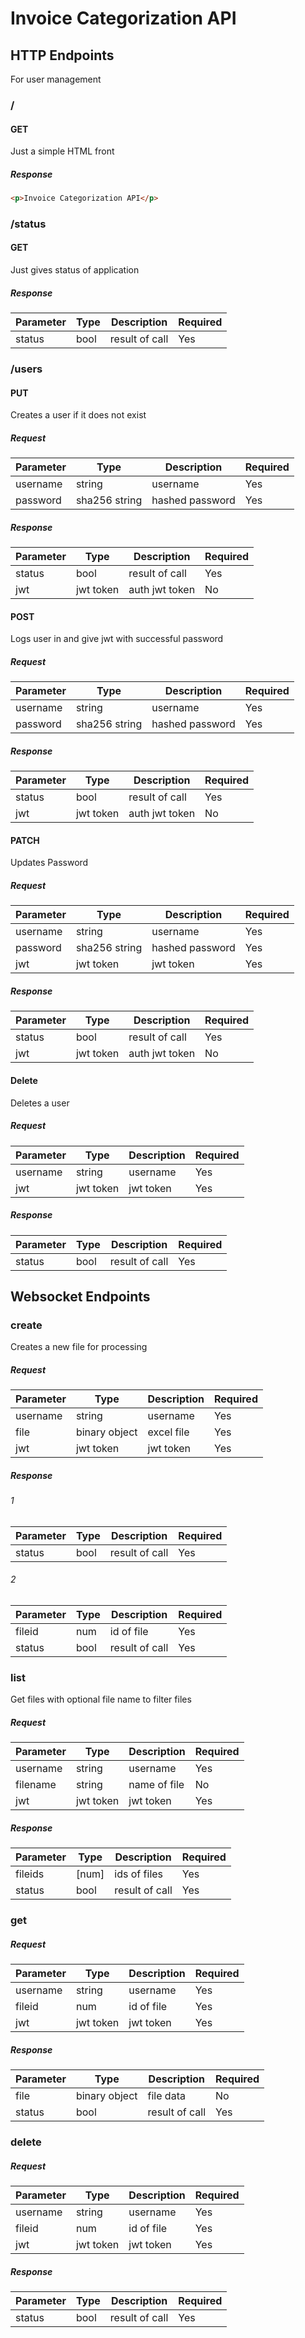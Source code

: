 # Invoice Categorization API

## HTTP Endpoints
For user management

### /

#### GET
Just a simple HTML front

##### Response

```html
<p>Invoice Categorization API</p>

```

### /status

#### GET
Just gives status of application

##### Response

| Parameter | Type | Description    | Required |
|-----------|------|----------------|----------|
| status    | bool | result of call | Yes      |


### /users

#### PUT
Creates a user if it does not exist

##### Request

| Parameter | Type          | Description     | Required |
|-----------|---------------|-----------------|----------|
| username  | string        | username        | Yes      |
| password  | sha256 string | hashed password | Yes      |

##### Response

| Parameter | Type      | Description    | Required |
|-----------|-----------|----------------|----------|
| status    | bool      | result of call | Yes      |
| jwt       | jwt token | auth jwt token | No       |


#### POST
Logs user in and give jwt with successful password

##### Request

| Parameter | Type          | Description     | Required |
|-----------|---------------|-----------------|----------|
| username  | string        | username        | Yes      |
| password  | sha256 string | hashed password | Yes      |

##### Response

| Parameter | Type      | Description    | Required |
|-----------|-----------|----------------|----------|
| status    | bool      | result of call | Yes      |
| jwt       | jwt token | auth jwt token | No       |


#### PATCH
Updates Password

##### Request

| Parameter | Type          | Description     | Required |
|-----------|---------------|-----------------|----------|
| username  | string        | username        | Yes      |
| password  | sha256 string | hashed password | Yes      |
| jwt       | jwt token     | jwt token       | Yes      |

##### Response

| Parameter | Type      | Description    | Required |
|-----------|-----------|----------------|----------|
| status    | bool      | result of call | Yes      |
| jwt       | jwt token | auth jwt token | No       |


#### Delete
Deletes a user

##### Request

| Parameter | Type          | Description     | Required |
|-----------|---------------|-----------------|----------|
| username  | string        | username        | Yes      |
| jwt       | jwt token     | jwt token       | Yes      |

##### Response

| Parameter | Type | Description    | Required |
|-----------|------|----------------|----------|
| status    | bool | result of call | Yes      |


## Websocket Endpoints

### create
Creates a new file for processing

##### Request

| Parameter | Type          | Description     | Required |
|-----------|---------------|-----------------|----------|
| username  | string        | username        | Yes      |
| file      | binary object | excel file      | Yes      |
| jwt       | jwt token     | jwt token       | Yes      |

##### Response

###### 1

| Parameter | Type | Description    | Required |
|-----------|------|----------------|----------|
| status    | bool | result of call | Yes      |

###### 2

| Parameter | Type | Description    | Required |
|-----------|------|----------------|----------|
| fileid    | num  | id of file     | Yes      |
| status    | bool | result of call | Yes      |

### list
Get files with optional file name to filter files

##### Request

| Parameter | Type          | Description     | Required |
|-----------|---------------|-----------------|----------|
| username  | string        | username        | Yes      |
| filename  | string        | name of file    | No       |
| jwt       | jwt token     | jwt token       | Yes      |

##### Response

| Parameter | Type  | Description    | Required |
|-----------|-------|----------------|----------|
| fileids   | [num] | ids of files   | Yes      |
| status    | bool  | result of call | Yes      |


### get

##### Request

| Parameter | Type          | Description     | Required |
|-----------|---------------|-----------------|----------|
| username  | string        | username        | Yes      |
| fileid    | num           | id of file      | Yes      |
| jwt       | jwt token     | jwt token       | Yes      |

##### Response

| Parameter | Type          | Description    | Required |
|-----------|---------------|----------------|----------|
| file      | binary object | file data      | No       |
| status    | bool          | result of call | Yes      |

### delete

##### Request

| Parameter | Type          | Description     | Required |
|-----------|---------------|-----------------|----------|
| username  | string        | username        | Yes      |
| fileid    | num           | id of file      | Yes      |
| jwt       | jwt token     | jwt token       | Yes      |

##### Response

| Parameter | Type | Description    | Required |
|-----------|------|----------------|----------|
| status    | bool | result of call | Yes      |
